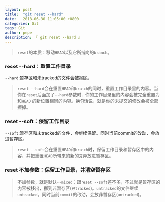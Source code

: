 ```yaml
---
layout: post
title:  "git reset --hard"
date:   2018-06-30 11:05:00 +0800
categories: Git
tags: Git
author: pepe
description: 『 git reset --hard 』
---
```


> `reset`的本质：移动`HEAD`以及它所指向的`branch`。

### **reset --hard：重置工作目录**
`--hard`:暂存区和未tracked的文件会被擦除。

> `reset --hard`会在重置`HEAD`和`branch`的同时，重置工作目录里的内容。当你在`reset`后面加了`--hard`参数时，你的工作目录里的内容会被完全重置为和`HEAD` 的新位置相同的内容。换句话说，就是你的未提交的修改会被全部擦掉。

### **reset --soft：保留工作目录**
`--soft`:暂存区和未tracked的文件，会继续保留。同时当前commit的改动，会放进暂存区。

> `reset --soft`会在重置`HEAD`和`branch`时，保留工作目录和暂存区中的内容，并把重置`HEAD`所带来的新的差异放进暂存区。

### **reset 不加参数：保留工作目录，并清空暂存区**
> 不加参数，就是默认`--mixed`：跟`reset --soft`差不多，不过就是暂存区的内容被移出，挪到非暂存区(`已tracked`)。`untracked`的文件继续`untracked`。同时当前`commit`的改动，会放非暂存区(`untracked`)。



